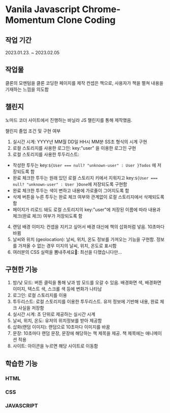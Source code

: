 # Vanila Javascript Chrome-Momentum Clone Coding

## 작업 기간
2023.01.23. ~ 2023.02.05

## 작업물
클론의 모멘텀을 클론 코딩한 페이지를 제작
컨셉은 책으로, 사용자가 책을 펼쳐 내용을 기재하는 느낌을 의도함

## 챌린지
노마드 코더 사이트에서 진행하는 바닐라 JS 챌린지를 통해 제작했음.

챌린지 졸업 조건 및 구현 여부
 1. 실시간 시계: 
  YYYY년 MM월 DD일 HH시 MM분 SS초 형식의 시계 구현
 2. 로컬 스토리지를 사용한 로그인:
  key:"user" 을 이용한 로그인 구현
 3. 로컬 스토리지를 사용한 투두리스트: 
  - 작성한 투두는 key:`${User === null? "unknown-user" : User }Todos` 에 저장되도록 함
  - 완료 체크한 투두는 원래 있던 로컬 스토리지 키에서 지워지고 key:`${User === null? "unknown-user" : User }Done`에 저장되도록 구현함
  - 완료 체크한 투두는 색이 변하고 내용에 가로줄이 그어지도록 함
  - 삭제 버튼을 누른 투두는 완료 체크 여부와 관계없이 로컬 스토리지에서 삭제되도록 함
  - 페이지가 리로드 돼도 로컬 스토리지의 key:"user"에 저장된 이름에 따라 내용과 체크(완료 체크) 여부가 저장되도록 함
 4. 랜덤 배경 이미지: 
  컨셉을 지키고 싶어서 배경 대신에 책의 삽화처럼 넣음. 10초마다 바뀜
 5. 날씨와 위치 (geolocation): 
  날씨, 위치, 온도 정보를 가져오는 기능을 구현함. 정보를 가져올 수 없는 경우 미지의 날씨, 위치, 온도로 표시함
 6. 여러분의 CSS 실력을 뽐내주세요💖:
  최선을 다했습니다만...
 
## 구현한 기능
1. 밤/낮 모드: 버튼 클릭을 통해 낮과 밤 모드를 오갈 수 있음. 배경화면 색, 배경화면 이미지, 텍스트 색, 스크롤 색 등에 변화가 나타남
2. 로그인: 로컬 스토리지를 이용
3. 투두리스트: 로컬 스토리지를 이용한 투두리스트. 유저 정보에 기반해 내용, 완료 체크 사실을 저장함
4. 실시간 시계: 초 단위로 제공하는 실시간 시계
5. 날씨, 위치, 온도: 유저의 위치정보를 받아 제공함
6. 삽화(랜덤 이미지): 랜덤으로 10초마다 이미지를 바꿈
7. 문장: 10초마다 랜덤 문장, 문장에 해당하는 책 제목을 제공. 책 제목에는 애니메이션 적용
8. 사이트: 아이콘을 누르면 해당 사이트로 이동함

## 학습한 기능
### HTML
### CSS
### JAVASCRIPT

